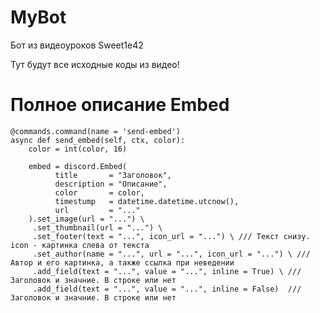 # MyBot
Бот из видеоуроков Sweet1e42

Тут будут все исходные коды из видео!

# Полное описание Embed

    @commands.command(name = 'send-embed')
    async def send_embed(self, ctx, color):
        color = int(color, 16)

        embed = discord.Embed(
              title       = "Заголовок",
              description = "Описание",
              color       = color,
              timestump   = datetime.datetime.utcnow(),
              url         = "..."
        ).set_image(url = "...") \
         .set_thumbnail(url = "...") \
         .set_footer(text = "...", icon_url = "...") \ /// Текст снизу. icon - картинка слева от текста
         .set_author(name = "...", url = "...", icon_url = "...") \ /// Автор и его картинка, а также ссылка при неведении
         .add_field(text = "...", value = "...", inline = True) \ /// Заголовок и значние. В строке или нет
         .add_field(text = "...", value = "...", inline = False)  /// Заголовок и значние. В строке или нет
